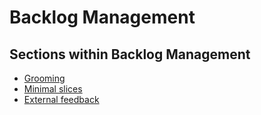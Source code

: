 # Backlog Management

## Sections within Backlog Management

* [Grooming](grooming/readme.md)
* [Minimal slices](minimal-slices.md)
* [External feedback](external-feedback.md)
